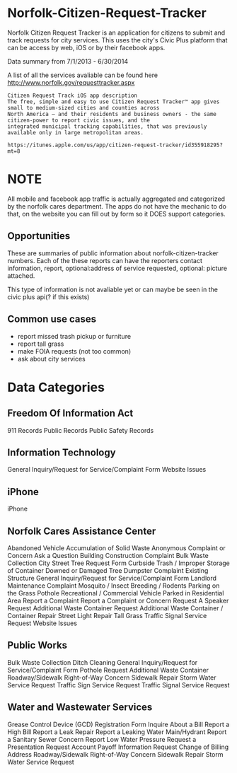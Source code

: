 Norfolk-Citizen-Request-Tracker
=====
Norfolk Citizen Request Tracker is an application for citizens to submit and track requests for city services. This uses the city's Civic Plus platform that can be access by web, iOS or by their facebook apps.

Data summary from 7/1/2013 - 6/30/2014

A list of all the services avaliable can be found here http://www.norfolk.gov/requesttracker.aspx

```
Citizen Request Track iOS app description
The free, simple and easy to use Citizen Request Tracker™ app gives small to medium-sized cities and counties across
North America – and their residents and business owners - the same citizen-power to report civic issues, and the
integrated municipal tracking capabilities, that was previously available only in large metropolitan areas.

https://itunes.apple.com/us/app/citizen-request-tracker/id355918295?mt=8

```

NOTE
===
All mobile and facebook app traffic is actually aggregated and categorized by the norfolk cares department. The apps do not have the mechanic to do that, on the website you can fill out by form so it DOES support categories.


Opportunities
---
These are summaries of public information about norfolk-citizen-tracker numbers. Each of the these reports can have the reporters contact information, report, optional:address of service requested, optional: picture attached.

This type of information is not avaliable yet or can maybe be seen in the civic plus api(? if this exists)

Common use cases
---
* report missed trash pickup or furniture
* report tall grass
* make FOIA requests (not too common)
* ask about city services

Data Categories
====
Freedom Of Information Act
---
911 Records
Public Records
Public Safety Records


Information Technology
---
General Inquiry/Request for Service/Complaint Form
Website Issues

iPhone
---
iPhone

Norfolk Cares Assistance Center
---
Abandoned Vehicle
Accumulation of Solid Waste
Anonymous Complaint or Concern
Ask a Question
Building Construction Complaint
Bulk Waste Collection
City Street Tree Request Form
Curbside Trash / Improper Storage of Container
Downed or Damaged Tree
Dumpster Complaint
Existing Structure
General Inquiry/Request for Service/Complaint Form
Landlord Maintenance Complaint
Mosquito / Insect Breeding / Rodents
Parking on the Grass
Pothole
Recreational / Commercial Vehicle Parked in Residential Area
Report a Complaint
Report a Complaint or Concern
Request A Speaker
Request Additional Waste Container
Request Additional Waste Container / Container Repair
Street Light Repair
Tall Grass
Traffic Signal Service Request
Website Issues

Public Works
---
Bulk Waste Collection
Ditch Cleaning
General Inquiry/Request for Service/Complaint Form
Pothole
Request Additional Waste Container
Roadway/Sidewalk Right-of-Way Concern
Sidewalk Repair
Storm Water Service Request
Traffic Sign Service Request
Traffic Signal Service Request

Water and Wastewater Services
---
Grease Control Device (GCD) Registration Form
Inquire About a Bill
Report a High Bill
Report a Leak Repair
Report a Leaking Water Main/Hydrant
Report a Sanitary Sewer Concern
Report Low Water Pressure
Request a Presentation
Request Account Payoff Information
Request Change of Billing Address
Roadway/Sidewalk Right-of-Way Concern
Sidewalk Repair
Storm Water Service Request
